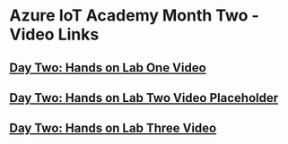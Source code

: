 
# Azure IoT Academy Month Two -  Video Links
## [Day Two: Hands on Lab One Video](https://youtu.be/I5_daPXxhYs)
## [Day Two: Hands on Lab Two Video Placeholder](placeholder)
## [Day Two: Hands on Lab Three Video](https://youtu.be/jwzhy3_uS-A)

